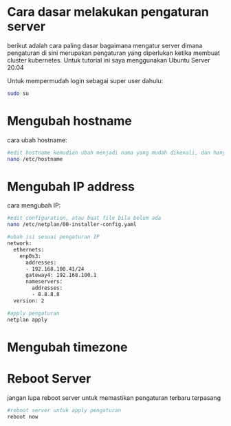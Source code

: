 # Cara dasar melakukan pengaturan server
berikut adalah cara paling dasar bagaimana mengatur server dimana pengaturan di sini merupakan pengaturan yang diperlukan ketika membuat cluster kubernetes. Untuk tutorial ini saya menggunakan Ubuntu Server 20.04

Untuk mempermudah login sebagai super user dahulu:
```sh
sudo su
```
# Mengubah hostname
cara ubah hostname:
```sh
#edit hostname kemudian ubah menjadi nama yang mudah dikenali, dan hanya gunakan angka dan huruf tanpa spasi 
nano /etc/hostname
```
# Mengubah IP address
cara mengubah IP:
```sh
#edit configuration, atau buat file bila belum ada
nano /etc/netplan/00-installer-config.yaml

#ubah isi sesuai pengaturan IP
network:
  ethernets:
    enp0s3:
      addresses:
      - 192.168.100.41/24
      gateway4: 192.168.100.1
      nameservers:
        addresses:
        - 8.8.8.8
  version: 2

#apply pengaturan
netplan apply
```
# Mengubah timezone


# Reboot Server
jangan lupa reboot server untuk memastikan pengaturan terbaru terpasang
```sh
#reboot server untuk apply pengaturan
reboot now
```
